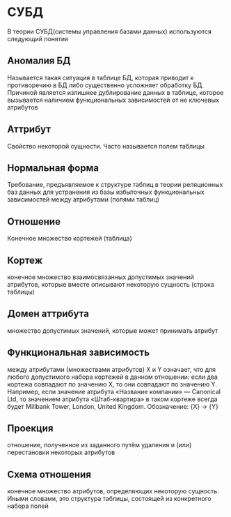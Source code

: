 # СУБД

В теории СУБД(системы управления базами данных) используются следующий понятия

## Аномалия БД

Называется такая ситуация в таблице БД, которая приводит к противоречию в БД либо существенно усложняет обработку БД. Причиной является излишнее дублирование данных в таблице, которое вызывается наличием функциональных зависимостей от не ключевых атрибутов

## Аттрибут

Свойство некоторой сущности. Часто называется полем таблицы

## Нормальная форма

Требование, предъявляемое к структуре таблиц в теории реляционных баз данных для устранения из базы избыточных функциональных зависимостей между атрибутами (полями таблиц)

## Отношение

Конечное множество кортежей (таблица)

## Кортеж

конечное множество взаимосвязанных допустимых значений атрибутов, которые вместе описывают некоторую сущность (строка таблицы)

## Домен аттрибута

множество допустимых значений, которые может принимать атрибут

## Функциональная зависимость 

между атрибутами (множествами атрибутов) X и Y означает, что для любого допустимого набора кортежей в данном отношении: если два кортежа совпадают по значению X, то они совпадают по значению Y. Например, если значение атрибута «Название компании» — Canonical Ltd, то значением атрибута «Штаб-квартира» в таком кортеже всегда будет Millbank Tower, London, United Kingdom. Обозначение: {X} -> {Y}

## Проекция 

отношение, полученное из заданного путём удаления и (или) перестановки некоторых атрибутов

## Схема отношения 

конечное множество атрибутов, определяющих некоторую сущность. Иными словами, это структура таблицы, состоящей из конкретного набора полей

